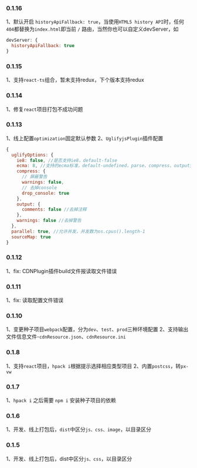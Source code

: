 ### 0.1.16

1、默认开启 `historyApiFallback: true`，当使用`HTML5 history API`时，任何`404`都替换为`index.html`即当前 `/` 路由，当然你也可以自定义devServer，如

```js
devServer: {
  historyApiFallback: true
}
```

### 0.1.15

1、支持`react-ts`组合，暂未支持redux，下个版本支持redux

### 0.1.14

1、修复`react`项目打包不成功问题

### 0.1.13

1、线上配置`optimization`固定默认参数
2、`UglifyjsPlugin`插件配置

  ```js
  {
    uglifyOptions: {
      ie8: false, //是否支持ie8，default-false
      ecma: 8, //支持的ecma标准，default-undefined，parse、compress、output生效
      compress: {
        // 屏蔽警告
        warnings: false,
        // 去掉console
        drop_console: true
      },
      output: {
        comments: false //去掉注释
      },
      warnings: false //去掉警告
    },
    parallel: true, //允许并发，并发数为os.cpus().length-1
    sourceMap: true
  }
  ```

### 0.1.12

1、fix: CDNPlugin插件build文件报读取文件错误

### 0.1.11

1、fix: 读取配置文件错误

### 0.1.10

1、变更种子项目`webpack`配置，分为`dev`、`test`、`prod`三种环境配置
2、支持输出文件信息文件-`cdnResource.json`、`cdnResource.ini`

### 0.1.8

1、支持`react`项目，`hpack i`根据提示选择相应类型项目
2、内置`postcss`，转`px-vw`

### 0.1.7

1、`hpack i` 之后需要 `npm i` 安装种子项目的依赖

### 0.1.6

1、开发、线上打包后，`dist`中区分`js、css、image`，以目录区分

### 0.1.5

1、开发、线上打包后，dist中区分`js、css`，以目录区分